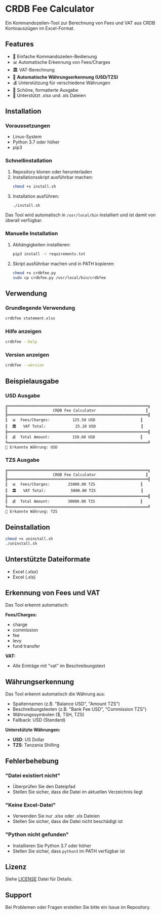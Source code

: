 # CRDB Fee Calculator

Ein Kommandozeilen-Tool zur Berechnung von Fees und VAT aus CRDB Kontoauszügen im Excel-Format.

## Features

- 🚀 Einfache Kommandozeilen-Bedienung
- 📊 Automatische Erkennung von Fees/Charges
- 🏛️ VAT-Berechnung
- 💱 **Automatische Währungserkennung (USD/TZS)**
- 💰 Unterstützung für verschiedene Währungen
- 🎨 Schöne, formatierte Ausgabe
- 📁 Unterstützt .xlsx und .xls Dateien

## Installation

### Voraussetzungen

- Linux-System
- Python 3.7 oder höher
- pip3

### Schnellinstallation

1. Repository klonen oder herunterladen
2. Installationsskript ausführbar machen:
   ```bash
   chmod +x install.sh
   ```
3. Installation ausführen:
   ```bash
   ./install.sh
   ```

Das Tool wird automatisch in `/usr/local/bin` installiert und ist damit von überall verfügbar.

### Manuelle Installation

1. Abhängigkeiten installieren:
   ```bash
   pip3 install -r requirements.txt
   ```

2. Skript ausführbar machen und in PATH kopieren:
   ```bash
   chmod +x crdbfee.py
   sudo cp crdbfee.py /usr/local/bin/crdbfee
   ```

## Verwendung

### Grundlegende Verwendung

```bash
crdbfee statement.xlsx
```

### Hilfe anzeigen

```bash
crdbfee --help
```

### Version anzeigen

```bash
crdbfee --version
```

## Beispielausgabe

### USD Ausgabe
```
╔══════════════════════════════════════════════════════════════╗
║                    CRDB Fee Calculator                      ║
╠══════════════════════════════════════════════════════════════╣
║  📊  Fees/Charges:          125.50 USD                    ║
║  🏛️   VAT Total:             25.10 USD                    ║
╠══════════════════════════════════════════════════════════════╣
║  💰  Total Amount:          150.60 USD                    ║
╚══════════════════════════════════════════════════════════════╝
💱 Erkannte Währung: USD
```

### TZS Ausgabe
```
╔══════════════════════════════════════════════════════════════╗
║                    CRDB Fee Calculator                      ║
╠══════════════════════════════════════════════════════════════╣
║  📊  Fees/Charges:        25000.00 TZS                    ║
║  🏛️   VAT Total:           5000.00 TZS                    ║
╠══════════════════════════════════════════════════════════════╣
║  💰  Total Amount:        30000.00 TZS                    ║
╚══════════════════════════════════════════════════════════════╝
💱 Erkannte Währung: TZS
```

## Deinstallation

```bash
chmod +x uninstall.sh
./uninstall.sh
```

## Unterstützte Dateiformate

- Excel (.xlsx)
- Excel (.xls)

## Erkennung von Fees und VAT

Das Tool erkennt automatisch:

**Fees/Charges:**
- charge
- commission
- fee
- levy
- fund transfer

**VAT:**
- Alle Einträge mit "vat" im Beschreibungstext

## Währungserkennung

Das Tool erkennt automatisch die Währung aus:
- Spaltennamen (z.B. "Balance USD", "Amount TZS")
- Beschreibungstexten (z.B. "Bank Fee USD", "Commission TZS")
- Währungssymbolen ($, TSH, TZS)
- Fallback: USD (Standard)

**Unterstützte Währungen:**
- **USD**: US Dollar
- **TZS**: Tanzania Shilling

## Fehlerbehebung

### "Datei existiert nicht"
- Überprüfen Sie den Dateipfad
- Stellen Sie sicher, dass die Datei im aktuellen Verzeichnis liegt

### "Keine Excel-Datei"
- Verwenden Sie nur .xlsx oder .xls Dateien
- Stellen Sie sicher, dass die Datei nicht beschädigt ist

### "Python nicht gefunden"
- Installieren Sie Python 3.7 oder höher
- Stellen Sie sicher, dass `python3` im PATH verfügbar ist

## Lizenz

Siehe [LICENSE](LICENSE) Datei für Details.

## Support

Bei Problemen oder Fragen erstellen Sie bitte ein Issue im Repository.
